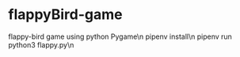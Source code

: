 # flappyBird-game
flappy-bird game using python Pygame\n
pipenv install\n
pipenv run python3 flappy.py\n

